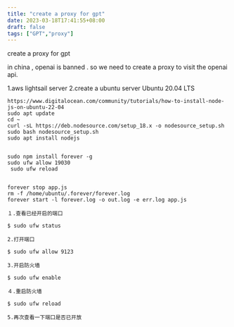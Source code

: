```yaml
---
title: "create a proxy for gpt"
date: 2023-03-18T17:41:55+08:00
draft: false
tags: ["GPT","proxy"]
---
```

create a proxy for gpt

in china , openai is banned .
so we need to create a proxy to visit the openai api.

1.aws lightsail server
2.create a ubuntu server Ubuntu 20.04 LTS

```
https://www.digitalocean.com/community/tutorials/how-to-install-node-js-on-ubuntu-22-04
sudo apt update
cd ~
curl -sL https://deb.nodesource.com/setup_18.x -o nodesource_setup.sh
sudo bash nodesource_setup.sh
sudo apt install nodejs


sudo npm install forever -g
sudo ufw allow 19030
 sudo ufw reload

 
forever stop app.js 
rm -f /home/ubuntu/.forever/forever.log
forever start -l forever.log -o out.log -e err.log app.js 
```



```
１.查看已经开启的端口

$ sudo ufw status

2.打开端口

$ sudo ufw allow 9123

3.开启防火墙

$ sudo ufw enable

４.重启防火墙

$ sudo ufw reload

5.再次查看一下端口是否已开放
```